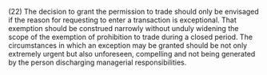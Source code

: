 (22) The decision to grant the permission to trade should only be envisaged if the reason for requesting to enter a transaction is exceptional. That exemption should be construed narrowly without unduly widening the scope of the exemption of prohibition to trade during a closed period. The circumstances in which an exception may be granted should be not only extremely urgent but also unforeseen, compelling and not being generated by the person discharging managerial responsibilities.